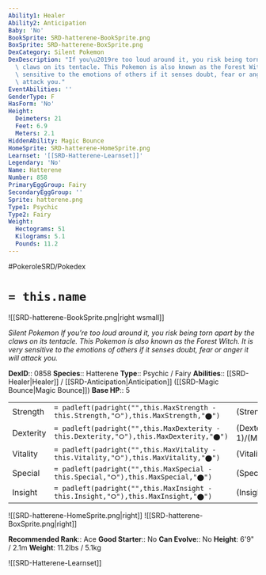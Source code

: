 ```yaml
---
Ability1: Healer
Ability2: Anticipation
Baby: 'No'
BookSprite: SRD-hatterene-BookSprite.png
BoxSprite: SRD-hatterene-BoxSprite.png
DexCategory: Silent Pokemon
DexDescription: "If you\u2019re too loud around it, you risk being torn apart by the\
  \ claws on its tentacle. This Pokemon is also known as the Forest Witch. It is very\
  \ sensitive to the emotions of others if it senses doubt, fear or anger it will\
  \ attack you."
EventAbilities: ''
GenderType: F
HasForm: 'No'
Height:
  Deimeters: 21
  Feet: 6.9
  Meters: 2.1
HiddenAbility: Magic Bounce
HomeSprite: SRD-hatterene-HomeSprite.png
Learnset: '[[SRD-Hatterene-Learnset]]'
Legendary: 'No'
Name: Hatterene
Number: 858
PrimaryEggGroup: Fairy
SecondaryEggGroup: ''
Sprite: hatterene.png
Type1: Psychic
Type2: Fairy
Weight:
  Hectograms: 51
  Kilograms: 5.1
  Pounds: 11.2
---
```


#PokeroleSRD/Pokedex

# `= this.name`

![[SRD-hatterene-BookSprite.png|right wsmall]]

*Silent Pokemon*
*If you’re too loud around it, you risk being torn apart by the claws on its tentacle. This Pokemon is also known as the Forest Witch. It is very sensitive to the emotions of others if it senses doubt, fear or anger it will attack you.*

**DexID**:: 0858
**Species**:: Hatterene
**Type**:: Psychic / Fairy
**Abilities**:: [[SRD-Healer|Healer]] / [[SRD-Anticipation|Anticipation]] ([[SRD-Magic Bounce|Magic Bounce]])
**Base HP**:: 5

|           |                                                                                        |                                          |
| --------- | -------------------------------------------------------------------------------------- | ---------------------------------------- |
| Strength  | `= padleft(padright("",this.MaxStrength - this.Strength,"⭘"),this.MaxStrength,"⬤")`    | (Strength::2)/(MaxStrength::5)   |
| Dexterity | `= padleft(padright("",this.MaxDexterity - this.Dexterity,"⭘"),this.MaxDexterity,"⬤")` | (Dexterity:: 1)/(MaxDexterity::3) |
| Vitality  | `= padleft(padright("",this.MaxVitality - this.Vitality,"⭘"),this.MaxVitality,"⬤")`    | (Vitality::3)/(MaxVitality::6)   |
| Special   | `= padleft(padright("",this.MaxSpecial - this.Special,"⭘"),this.MaxSpecial,"⬤")`       | (Special::3)/(MaxSpecial::7)     |
| Insight   | `= padleft(padright("",this.MaxInsight - this.Insight,"⭘"),this.MaxInsight,"⬤")`       | (Insight::3)/(MaxInsight::6)     |

![[SRD-hatterene-HomeSprite.png|right]]
![[SRD-hatterene-BoxSprite.png|right]]

**Recommended Rank**:: Ace
**Good Starter**:: No
**Can Evolve**:: No
**Height**: 6'9" / 2.1m
**Weight**: 11.2lbs / 5.1kg

![[SRD-Hatterene-Learnset]]